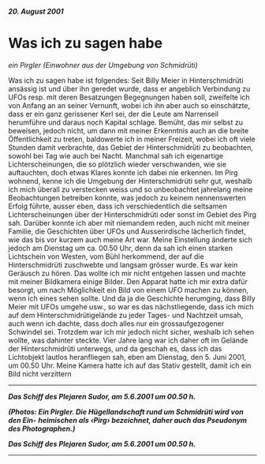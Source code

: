 **_20. August 2001_**
# Was ich zu sagen habe
_ein Pirgler (Einwohner aus der Umgebung von Schmidrüti)_

Was ich zu sagen habe ist folgendes: Seit Billy Meier in Hinterschmidrüti ansässig ist und über ihn geredet wurde, dass er angeblich Verbindung zu UFOs
resp. mit deren Besatzungen Begegnungen haben soll, zweifelte ich von Anfang
an an seiner Vernunft, wobei ich ihn aber auch so einschätzte, dass er ein ganz
gerissener Kerl sei, der die Leute am Narrenseil herumführe und daraus noch
Kapital schlage. Bemüht, das mir selbst zu beweisen, jedoch nicht, um dann
mit meiner Erkenntnis auch an die breite Öffentlichkeit zu treten, baldowerte
ich in meiner Freizeit, wobei ich oft viele Stunden damit verbrachte, das Gebiet der Hinterschmidrüti zu beobachten, sowohl bei Tag wie auch bei Nacht.
Manchmal sah ich eigenartige Lichterscheinungen, die so plötzlich wieder
verschwanden, wie sie auftauchten, doch etwas Klares konnte ich dabei nie
erkennen.
Im Pirg wohnend, kenne ich die Umgebung der Hinterschmidrüti sehr gut,
weshalb ich mich überall zu verstecken weiss und so unbeobachtet jahrelang
meine Beobachtungen betreiben konnte, was jedoch zu keinem nennenswerten
Erfolg führte, ausser eben, dass ich verschiedentlich die seltsamen Lichterscheinungen über der Hinterschmidrüti oder sonst im Gebiet des Pirg sah. Darüber
konnte ich aber mit niemandem reden, auch nicht mit meiner Familie, die
Geschichten über UFOs und Ausserirdische lächerlich findet, wie das bis vor
kurzem auch meine Art war. Meine Einstellung änderte sich jedoch am Dienstag
um ca. 00.50 Uhr, denn da sah ich einen starken Lichtschein von Westen, vom
Bühl herkommend, der auf die Hinterschmidrüti zuschwebte und langsam
grösser wurde. Es war kein Geräusch zu hören. Das wollte ich mir nicht entgehen lassen und machte mit meiner Bildkamera einige Bilder. Den Apparat
hatte ich mir extra dafür besorgt, um nach Möglichkeit ein Bild von einem
UFO machen zu können, wenn ich eines sehen sollte. Und da ja die Geschichte
herumging, dass Billy Meier mit UFOs umgehe usw., so war es das nächstliegende, dass ich mich auf dem Hinterschmidrütigelände zu jeder Tages- und Nachtzeit umsah, auch wenn ich dachte, dass doch alles nur ein grossaufgezogener
Schwindel sei. Trotzdem war ich mir jedoch nicht sicher, weshalb ich sehen
wollte, was dahinter steckte. Vier Jahre lang war ich daher oft im Gelände der
Hinterschmidrüti unterwegs, und da geschah es, dass ich das Lichtobjekt lautlos heranfliegen sah, eben am Dienstag, den 5. Juni 2001, um 00.50 Uhr. Meine
Kamera hatte ich auf das Stativ gestellt, damit ich ein Bild nicht verzittern


-----

**_Das Schiff des Plejaren Sudor, am 5.6.2001 um 00.50 h._**

**_(Photos: Ein Pirgler. Die Hügellandschaft rund um Schmidrüti wird von den Ein-_**
**_heimischen als ‹Pirg› bezeichnet, daher auch das Pseudonym des Photographen.)_**


**_Das Schiff des Plejaren Sudor, am 5.6.2001 um 00.50 h._**


-----

